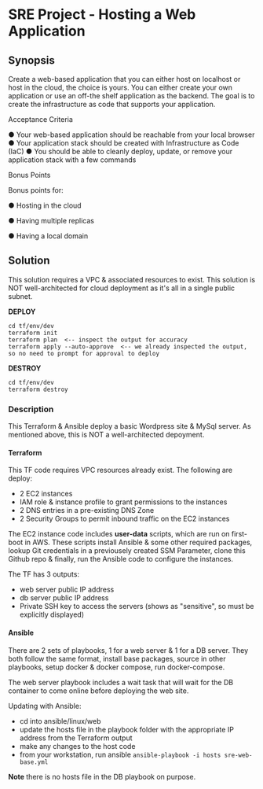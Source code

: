 # SRE Project - Hosting a Web Application

## Synopsis 

Create a web-based application that you can either host on localhost or host in the cloud, the choice is yours. You can either create your own application or use an off-the shelf application as the backend. The goal is to create the infrastructure as code that supports your application.

Acceptance Criteria

● Your web-based application should be reachable from your local browser ● Your application stack should be created with Infrastructure as Code (IaC) ● You should be able to cleanly deploy, update, or remove your application stack with a few commands

Bonus Points

Bonus points for:

● Hosting in the cloud

● Having multiple replicas

● Having a local domain

## Solution

This solution requires a VPC & associated resources to exist. This solution is NOT well-architected for cloud deployment as it's all in a single public subnet.

**DEPLOY**

```
cd tf/env/dev
terraform init
terraform plan  <-- inspect the output for accuracy
terraform apply --auto-approve  <-- we already inspected the output, so no need to prompt for approval to deploy
```

**DESTROY**

```
cd tf/env/dev
terraform destroy
```

### Description

This Terraform & Ansible deploy a basic Wordpress site & MySql server. As mentioned above, this is NOT a well-architected depoyment.

#### Terraform

This TF code requires VPC resources already exist. The following are deploy:

- 2 EC2 instances
- IAM role & instance profile to grant permissions to the instances
- 2 DNS entries in a pre-existing DNS Zone
- 2 Security Groups to permit inbound traffic on the EC2 instances

The EC2 instance code includes **user-data** scripts, which are run on first-boot in AWS. These scripts install Ansible & some other required packages, lookup Git credentials in a previousely created SSM Parameter, clone this Github repo & finally, run the Ansible code to configure the instances.

The TF has 3 outputs:

- web server public IP address
- db server public IP address
- Private SSH key to access the servers (shows as "sensitive", so must be explicitly displayed)

#### Ansible

There are 2 sets of playbooks, 1 for a web server & 1 for a DB server. They both follow the same format, install base packages, source in other playbooks, setup docker & docker compose, run docker-compose.

The web server playbook includes a wait task that will wait for the DB container to come online before deploying the web site.

Updating with Ansible:

- cd into ansible/linux/web
- update the hosts file in the playbook folder with the appropriate IP address from the Terraform output
- make any changes to the host code
- from your workstation, run ansible `ansible-playbook -i hosts sre-web-base.yml`

**Note** there is no hosts file in the DB playbook on purpose.
